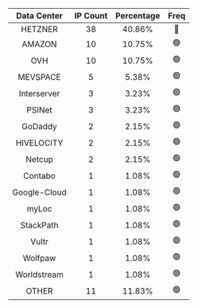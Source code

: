| Data Center | IP Count | Percentage | Freq |
|:------------:|:--------:|:-----------:|:-----:|
| HETZNER | 38 | 40.86% | 🔴 |
| AMAZON | 10 | 10.75% | 🟢 |
| OVH | 10 | 10.75% | 🟢 |
| MEVSPACE | 5 | 5.38% | 🟢 |
| Interserver | 3 | 3.23% | 🟢 |
| PSINet | 3 | 3.23% | 🟢 |
| GoDaddy | 2 | 2.15% | 🟢 |
| HIVELOCITY | 2 | 2.15% | 🟢 |
| Netcup | 2 | 2.15% | 🟢 |
| Contabo | 1 | 1.08% | 🟢 |
| Google-Cloud | 1 | 1.08% | 🟢 |
| myLoc | 1 | 1.08% | 🟢 |
| StackPath | 1 | 1.08% | 🟢 |
| Vultr | 1 | 1.08% | 🟢 |
| Wolfpaw | 1 | 1.08% | 🟢 |
| Worldstream | 1 | 1.08% | 🟢 |
| OTHER | 11 | 11.83% | 🟢 |